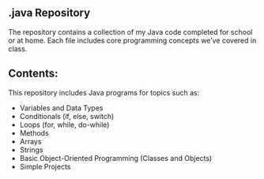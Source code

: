 .java Repository
----------------------------------------

The repository contains a collection of my Java code completed for school or at home. Each file includes core programming concepts we’ve covered in class.

Contents:
---------

This repository includes Java programs for topics such as:

- Variables and Data Types
- Conditionals (if, else, switch)
- Loops (for, while, do-while)
- Methods
- Arrays
- Strings
- Basic Object-Oriented Programming (Classes and Objects)
- Simple Projects
